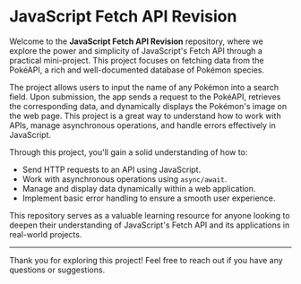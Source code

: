 # JavaScript Fetch API Revision

Welcome to the **JavaScript Fetch API Revision** repository, where we explore the power and simplicity of JavaScript's Fetch API through a practical mini-project. This project focuses on fetching data from the PokéAPI, a rich and well-documented database of Pokémon species.

The project allows users to input the name of any Pokémon into a search field. Upon submission, the app sends a request to the PokéAPI, retrieves the corresponding data, and dynamically displays the Pokémon's image on the web page. This project is a great way to understand how to work with APIs, manage asynchronous operations, and handle errors effectively in JavaScript.

Through this project, you'll gain a solid understanding of how to:
- Send HTTP requests to an API using JavaScript.
- Work with asynchronous operations using `async/await`.
- Manage and display data dynamically within a web application.
- Implement basic error handling to ensure a smooth user experience.

This repository serves as a valuable learning resource for anyone looking to deepen their understanding of JavaScript's Fetch API and its applications in real-world projects.

---

Thank you for exploring this project! Feel free to reach out if you have any questions or suggestions.
